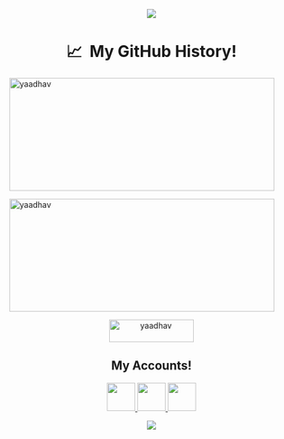 <p align="center">
  <img src="https://capsule-render.vercel.app/api?type=waving&color=gradient&text=Hello!&height=100&section=header"/>
</p>

<h1 align="center"> 📈 &nbsp;My GitHub History!</h1>

<p><img align="center" src="https://github-readme-stats.vercel.app/api?username=yaadhav&show_icons=true&theme=merko" alt="yaadhav" height="200" width="470" /></p>

<p><img align="center" src="https://github-readme-streak-stats.herokuapp.com/?user=yaadhav&theme=merko" alt="yaadhav" height="200" width="470" /></p>

<p align="center"> <img src="https://komarev.com/ghpvc/?username=yaadhav&label=Profile%20views&color=0e75b6&style=flat" alt="yaadhav"  height="40" width="150" /> </p>

<h2 align="center">
  My Accounts!
</h2>
<p align="center">
<a href="https://codeforces.com/profile/yaadhav.07">
  <img height="50" src="https://user-images.githubusercontent.com/121678020/221403512-88eb5542-c14e-4e40-bceb-bf32ed743b7b.png"/>
</a>
<a href="https://www.codechef.com/users/yaadhav_07">
  <img height="50" src="https://user-images.githubusercontent.com/121678020/221405210-6b7c0dd1-71a0-422c-98fe-16e495fb006b.png"/>
</a>        
<a href="https://www.hackerrank.com/yaadhav?hr_r=1">
  <img height="50" src="https://user-images.githubusercontent.com/121678020/221404339-8940a7f1-bb4c-49b0-bed2-df0b069c8a2c.png"/>
</a>
</p>
  
<p align="center">
  <img src="https://capsule-render.vercel.app/api?type=waving&color=gradient&height=100&section=footer"/>
</p>
